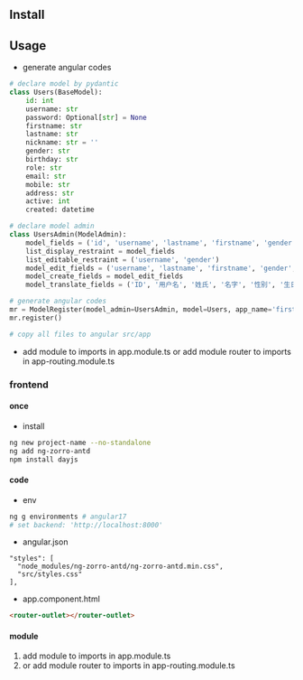 ## Install

## Usage
- generate angular codes
```python
# declare model by pydantic
class Users(BaseModel):
    id: int
    username: str
    password: Optional[str] = None
    firstname: str
    lastname: str
    nickname: str = ''
    gender: str
    birthday: str
    role: str
    email: str
    mobile: str
    address: str
    active: int
    created: datetime

# declare model admin
class UsersAdmin(ModelAdmin):
    model_fields = ('id', 'username', 'lastname', 'firstname', 'gender', 'birthday', 'role', 'active', 'created')
    list_display_restraint = model_fields
    list_editable_restraint = ('username', 'gender')
    model_edit_fields = ('username', 'lastname', 'firstname', 'gender', 'birthday', 'role', 'active')
    model_create_fields = model_edit_fields
    model_translate_fields = ('ID', '用户名', '姓氏', '名字', '性别', '生日', '角色', '是否激活', '创建时间')

# generate angular codes
mr = ModelRegister(model_admin=UsersAdmin, model=Users, app_name='first')
mr.register()

# copy all files to angular src/app
```
- add module to imports in app.module.ts or add module router to imports in app-routing.module.ts

### frontend
#### once
- install
```bash
ng new project-name --no-standalone
ng add ng-zorro-antd
npm install dayjs
```
#### code
- env
```bash
ng g environments # angular17
# set backend: 'http://localhost:8000'
```
- angular.json
```
"styles": [
  "node_modules/ng-zorro-antd/ng-zorro-antd.min.css",
  "src/styles.css"
],
```
- app.component.html
```html
<router-outlet></router-outlet>
```
#### module
1. add module to imports in app.module.ts
2. or add module router to imports in app-routing.module.ts





